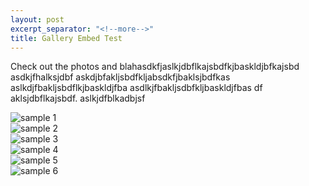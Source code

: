 ```yaml
---
layout: post
excerpt_separator: "<!--more-->"
title: Gallery Embed Test
---
```


Check out the photos and blahasdkfjaslkjdbflkajsbdfkjbaskldjbfkajsbd  asdkjfhalksjdbf  askdjbfakljsbdfkljabsdkfjbaklsjbdfkas   aslkdjfbakljsbdflkjbaskldjfba    asdlkjfbakljsdbfkljbaskldjfbas df aklsjdbflkajsbdf. aslkjdfblkadbjsf

<!--more-->

<div class="gallery">
  <div class="gallery-content"><img src="{{ site.baseurl }}/images/samples/sample-1.jpg" alt="sample 1"></div>
  <div class="gallery-content"><img src="{{ site.baseurl }}/images/samples/sample-2.jpg" alt="sample 2"></div>
  <div class="gallery-content"><img src="{{ site.baseurl }}/images/samples/sample-3.jpg" alt="sample 3"></div>
  <div class="gallery-content"><img src="{{ site.baseurl }}/images/samples/sample-4.jpg" alt="sample 4"></div>
  <div class="gallery-content"><img src="{{ site.baseurl }}/images/samples/sample-5.jpg" alt="sample 5"></div>
  <div class="gallery-content"><img src="{{ site.baseurl }}/images/samples/sample-6.jpg" alt="sample 6"></div>
</div>